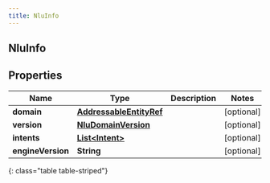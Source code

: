 ```yaml
---
title: NluInfo
---
```


## NluInfo

## Properties

| Name              | Type                                                                     | Description | Notes      |
| ----------------- | ------------------------------------------------------------------------ | ----------- | ---------- |
| **domain**        | <!----><!---->[**AddressableEntityRef**](AddressableEntityRef.md)<!----> |             | [optional] |
| **version**       | <!----><!---->[**NluDomainVersion**](NluDomainVersion.md)<!---->         |             | [optional] |
| **intents**       | <!----><!---->[**List&lt;Intent&gt;**](Intent.md)<!---->                 |             | [optional] |
| **engineVersion** | <!----><!---->**String**<!---->                                          |             | [optional] |

{: class="table table-striped"}
